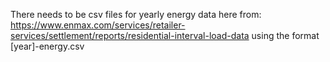 There needs to be csv files for yearly energy data here from: 
https://www.enmax.com/services/retailer-services/settlement/reports/residential-interval-load-data
using the format [year]-energy.csv